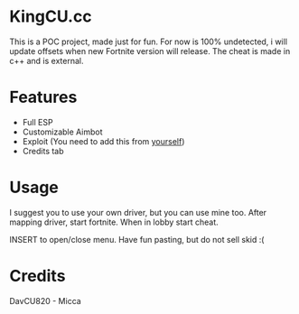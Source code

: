 # KingCU.cc

This is a POC project, made just for fun.
For now is 100% undetected, i will update offsets when new Fortnite version will release.
The cheat is made in c++ and is external.

# Features 

- Full ESP
- Customizable Aimbot
- Exploit (You need to add this from [yourself](https://github.com/blindedofficial/Fortnite-Exploits/blob/main/exploits.txt))
- Credits tab

# Usage

I suggest you to use your own driver, but you can use mine too.
After mapping driver, start fortnite. When in lobby start cheat.

INSERT to open/close menu.
Have fun pasting, but do not sell skid :(

# Credits

DavCU820 - Micca


